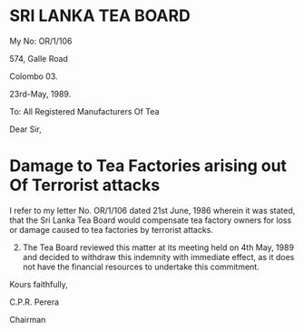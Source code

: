 # SRI LANKA TEA BOARD

My No: OR/1/106

574, Galle Road

Colombo 03.

23rd-May, 1989.

To: All Registered Manufacturers Of Tea

Dear Sir,

# Damage to Tea Factories arising out Of Terrorist attacks

I refer to my letter No. OR/1/106 dated 21st June, 1986 wherein it was stated, that the Sri Lanka Tea Board would compensate tea factory owners for loss or damage caused to tea factories by terrorist attacks.

2. The Tea Board reviewed this matter at its meeting held on 4th May, 1989 and decided to withdraw this indemnity with immediate effect, as it does not have the financial resources to undertake this commitment.

Kours faithfully,

C.P.R. Perera

Chairman